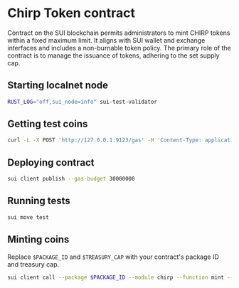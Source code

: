 # Chirp Token contract

Contract on the SUI blockchain permits administrators to mint CHIRP tokens within a fixed maximum limit.
It aligns with SUI wallet and exchange interfaces and includes a non-burnable token policy.
The primary role of the contract is to manage the issuance of tokens, adhering to the set supply cap.

## Starting localnet node

```sh
RUST_LOG="off,sui_node=info" sui-test-validator
```


## Getting test coins

```sh
curl -L -X POST 'http://127.0.0.1:9123/gas' -H 'Content-Type: application/json' -d "{\"FixedAmountRequest\": {\"recipient\": \"$(sui client active-address)\"}}"
```


## Deploying contract

```sh
sui client publish --gas-budget 30000000
```

## Running tests

```sh
sui move test
```

## Minting coins

Replace `$PACKAGE_ID` and `$TREASURY_CAP` with your contract's package ID and treasury cap.

```sh
sui client call --package $PACKAGE_ID --module chirp --function mint --args $TREASURE_CAP 4000 $(sui client active-address) --gas-budget 20000000
```
